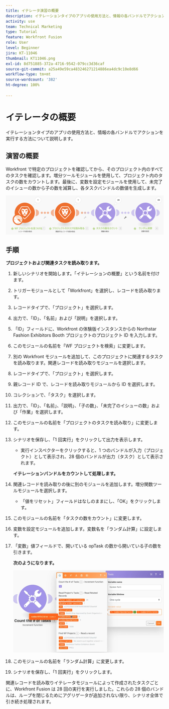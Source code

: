 ```yaml
---
title: イテレータ演習の概要
description: イテレーションタイプのアプリの使用方法と、情報の各バンドルでアクションを実行する方法について説明します。
activity: use
team: Technical Marketing
type: Tutorial
feature: Workfront Fusion
role: User
level: Beginner
jira: KT-11046
thumbnail: KT11046.png
exl-id: 8d751885-372a-4716-9542-079cc3d36caf
source-git-commit: a25a49e59ca483246271214886ea4dc9c10e8d66
workflow-type: tm+mt
source-wordcount: '382'
ht-degree: 100%

---
```


# イテレータの概要

イテレーションタイプのアプリの使用方法と、情報の各バンドルでアクションを実行する方法について説明します。

## 演習の概要

Workfront で特定のプロジェクトを確認してから、そのプロジェクト内のすべてのタスクを確認します。増分ツールモジュールを使用して、プロジェクト内のタスクの数をカウントします。最後に、変数を設定モジュールを使用して、未完了のイシューの数から子の数を減算し、各タスクバンドルの数値を生成します。

![イテレータの概要画像 1](../12-exercises/assets/introduction-to-iterators-walkthrough-1.png)

## 手順

**プロジェクトおよび関連タスクを読み取ります。**

1. 新しいシナリオを開始します。「イテレーションの概要」という名前を付けます。
1. トリガーモジュールとして「Workfront」を選択し、レコードを読み取ります。
1. レコードタイプで、「プロジェクト」を選択します。
1. 出力で、「ID」、「名前」および「説明」を選択します。
1. 「ID」フィールドに、Workfront の体験版インスタンスからの Northstar Fashion Exhibitors Booth プロジェクトのプロジェクト ID を入力します。
1. このモジュールの名前を「WF プロジェクトを検索」に変更します。
1. 別の Workfront モジュールを追加して、このプロジェクトに関連するタスクを読み取ります。関連レコードを読み取りモジュールを選択します。
1. レコードタイプで、「プロジェクト」を選択します。
1. 親レコード ID で、レコードを読み取りモジュールから ID を選択します。
1. コレクションで、「タスク」を選択します。
1. 出力で、「ID」、「名前」、「説明」、「子の数」、「未完了のイシューの数」および「作業」を選択します。
1. このモジュールの名前を「プロジェクトのタスクを読み取り」に変更します。
1. シナリオを保存し、「1 回実行」をクリックして出力を表示します。

   + 実行インスペクターをクリックすると、1 つのバンドルが入力（プロジェクト）として表示され、28 個のバンドルが出力（タスク）として表示されます。

   **イテレーションバンドルをカウントして処理します。**

1. 関連レコードを読み取りの後に別のモジュールを追加します。増分関数ツールモジュールを選択します。

   + 「値をリセット」フィールドはなしのままにし、「OK」をクリックします。

1. このモジュールの名前を「タスクの数をカウント」に変更します。
1. 変数を設定モジュールを追加します。変数名を「ランダム計算」に設定します。
1. 「変数」値フィールドで、開いている opTask の数から開いている子の数を引きます。

   **次のようになります。**

   ![イテレータの概要画像 2](../12-exercises/assets/introduction-to-iterators-walkthrough-2.png)

1. このモジュールの名前を「ランダム計算」に変更します。
1. シナリオを保存し、「1 回実行」をクリックします。

関連レコードを読み取りイテレータモジュールによって作成されたタスクごとに、Workfront Fusion は 28 回の実行を実行しました。これらの 28 個のバンドルは、ループを閉じるためにアグリゲータが追加されない限り、シナリオ全体で引き続き処理されます。
